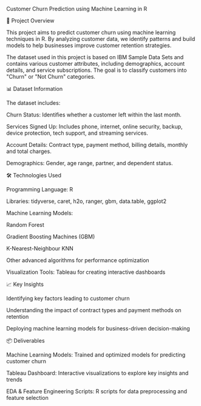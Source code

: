 Customer Churn Prediction using Machine Learning in R

📌 Project Overview

This project aims to predict customer churn using machine learning techniques in R. By analyzing customer data, we identify patterns and build models to help businesses improve customer retention strategies.

The dataset used in this project is based on IBM Sample Data Sets and contains various customer attributes, including demographics, account details, and service subscriptions. The goal is to classify customers into "Churn" or "Not Churn" categories.

📊 Dataset Information

The dataset includes:

Churn Status: Identifies whether a customer left within the last month.

Services Signed Up: Includes phone, internet, online security, backup, device protection, tech support, and streaming services.

Account Details: Contract type, payment method, billing details, monthly and total charges.

Demographics: Gender, age range, partner, and dependent status.

🛠️ Technologies Used

Programming Language: R

Libraries: tidyverse, caret, h2o, ranger, gbm, data.table, ggplot2

Machine Learning Models:

Random Forest

Gradient Boosting Machines (GBM)

K-Nearest-Neighbour KNN

Other advanced algorithms for performance optimization

Visualization Tools: Tableau for creating interactive dashboards

📈 Key Insights

Identifying key factors leading to customer churn

Understanding the impact of contract types and payment methods on retention

Deploying machine learning models for business-driven decision-making

📦 Deliverables

Machine Learning Models: Trained and optimized models for predicting customer churn

Tableau Dashboard: Interactive visualizations to explore key insights and trends

EDA & Feature Engineering Scripts: R scripts for data preprocessing and feature selection
